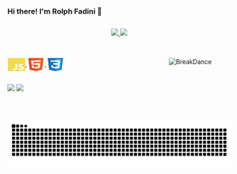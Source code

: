 ### Hi there! I'm Rolph Fadini 👋

##

<div align="center">
  <a href="https://github.com/RolphFadini">
  <img height="150em" src="https://github-readme-stats.vercel.app/api?username=rolphfadini&show_icons=true&theme=dracula&include_all_commits=true&count_private=true"/>
  <img height="150em" src="https://github-readme-stats.vercel.app/api/top-langs/?username=rolphfadini&layout=compact&langs_count=7&theme=dracula"/>
</div>
  
 ##
  
<div style="display: inline_block"><br>
  <img align="center" alt="Rolph-Js" height="30" width="40" src="https://raw.githubusercontent.com/devicons/devicon/master/icons/javascript/javascript-plain.svg">
  <img align="center" alt="Rolph-HTML" height="30" width="40" src="https://raw.githubusercontent.com/devicons/devicon/master/icons/html5/html5-original.svg">
  <img align="center" alt="Rolph-CSS" height="30" width="40" src="https://raw.githubusercontent.com/devicons/devicon/master/icons/css3/css3-original.svg">
  <img align="right" alt="BreakDance" height="140" width="140" src="https://media.discordapp.net/attachments/823002948324818996/960994179553579049/Breakdance.gif?width=495&height=473">
</div>
  
  ##
  
<div>  
  <a href = "mailto:rolphfadini@gmail.com"><img src="https://img.shields.io/badge/-Gmail-%23333?style=for-the-badge&logo=gmail&logoColor=white" target="_blank"></a>
  <a href="#" target="_blank"><img src="https://img.shields.io/badge/-LinkedIn-%230077B5?style=for-the-badge&logo=linkedin&logoColor=white" target="_blank"></a> 
  
![Snake animation](https://github.com/RolphFadini/RolphFadini/blob/output/github-contribution-grid-snake.svg)
  
</div>  
